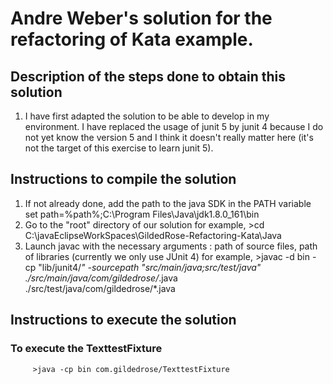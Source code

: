 # Andre Weber's solution for the refactoring of Kata example.
## Description of the steps done to obtain this solution
1. I have first adapted the solution to be able to develop in my environment.  I have replaced the usage of junit 5 by junit 4 because I do not yet know the version 5 and I think it doesn't really matter here (it's not the target of this exercise to learn junit 5).
 
## Instructions to compile the solution
1. If not already done, add the path to the java SDK in the PATH variable
     set path=%path%;C:\Program Files\Java\jdk1.8.0_161\bin
1. Go to the "root" directory of our solution
      for example,
         >cd C:\javaEclipseWorkSpaces\GildedRose-Refactoring-Kata\Java
1.  Launch javac with the necessary arguments : path of source files, path of libraries (currently we only use JUnit 4)
       for example,
          >javac -d bin -cp "lib/junit4/*" -sourcepath "src/main/java;src/test/java" ./src/main/java/com/gildedrose/*.java ./src/test/java/com/gildedrose/*.java       

## Instructions to execute the solution
### To execute the TexttestFixture
         >java -cp bin com.gildedrose/TexttestFixture
         